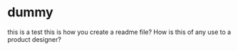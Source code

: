 # dummy
this is a test
this is how you create a readme file?
How is this of any use to a product designer?
